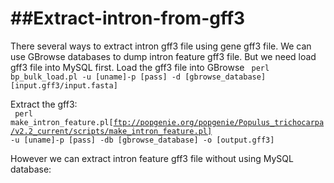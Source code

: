 ##Extract-intron-from-gff3
========================

There several ways to extract intron gff3 file using gene gff3 file. We can use GBrowse databases to dump intron feature gff3 file. But we need load gff3 file into MySQL first.
Load the gff3 file into GBrowse
<code>
perl bp_bulk_load.pl -u [uname]-p [pass] -d  [gbrowse_database] [input.gff3/input.fasta]  
</code>
Extract the gff3:  
<code>
perl make_intron_feature.pl[ftp://popgenie.org/popgenie/Populus_trichocarpa/v2.2_current/scripts/make_intron_feature.pl] -u [uname]-p [pass] -db [gbrowse_database] -o [output.gff3]
</code>

However we can extract intron feature gff3 file without using MySQL database:


